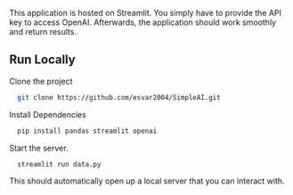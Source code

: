 This application is hosted on Streamlit. You simply have to provide the API key to access OpenAI. Afterwards, the application should work smoothly and return results.

## Run Locally

Clone the project

```bash
  git clone https://github.com/esvar2004/SimpleAI.git
```

Install Dependencies

```bash
  pip install pandas streamlit openai
```

Start the server.

```bash
  streamlit run data.py
```

This should automatically open up a local server that you can interact with.
